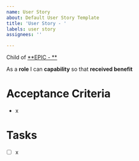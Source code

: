 ```yaml
---
name: User Story
about: Default User Story Template
title: 'User Story - '
labels: user story
assignees: ''

---
```


Child of [**EPIC - **](URL)

As a **role** I can **capability** so that **received benefit**

# Acceptance Criteria
- x


# Tasks
- [ ] x
